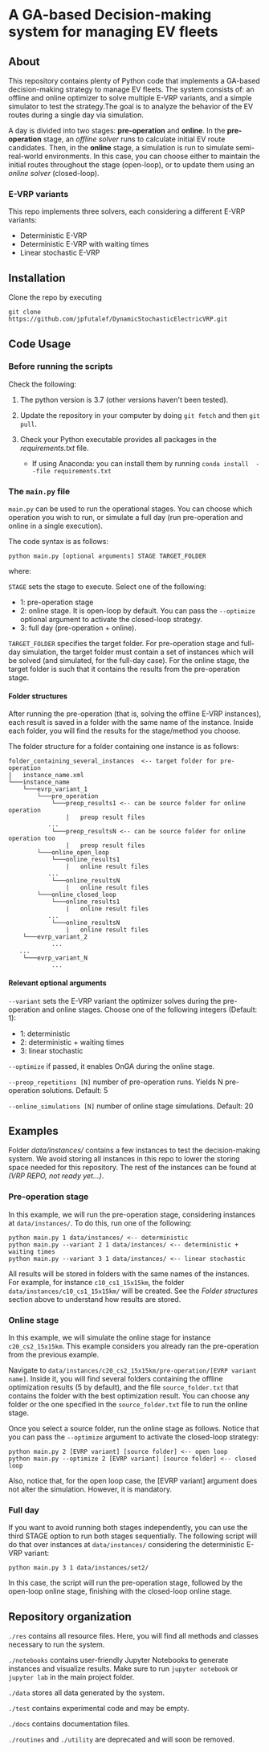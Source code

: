 # A GA-based Decision-making system for managing EV fleets

## About

This repository contains plenty of Python code that implements a GA-based
decision-making strategy to manage EV fleets. The system consists
of: an offline and online optimizer to solve multiple E-VRP variants, and a 
simple simulator to test the strategy.The goal is to analyze the behavior of 
the EV routes during a single day via simulation.
 
A day is divided into two stages: **pre-operation** and **online**. In the 
**pre-operation** stage, an *offline solver* runs to calculate initial EV route
candidates. Then, in the **online** stage, a simulation is run to simulate 
semi-real-world environments. In this case, you can choose either to maintain the
initial routes throughout the stage (open-loop), or to update them using
an *online solver* (closed-loop).

### E-VRP variants

This repo implements three solvers, each considering a different E-VRP variants:
* Deterministic E-VRP
* Deterministic E-VRP with waiting times
* Linear stochastic E-VRP

## Installation

Clone the repo by executing

``git clone https://github.com/jpfutalef/DynamicStochasticElectricVRP.git``


## Code Usage
### Before running the scripts

Check the following:

1. The python version is 3.7 (other versions haven't been tested).
   
2. Update the repository in your computer by doing ``git fetch`` and then
``git pull``.

3. Check your Python executable provides all packages in the
   *requirements.txt* file.
    * If using Anaconda: you can install them by running 
      ``conda install  --file requirements.txt``
      

### The ``main.py`` file

``main.py`` can be used to run the operational stages. You can choose which 
operation you wish to run, or simulate a full day (run pre-operation and online
in a single execution).

The code syntax is as follows:

```commandline 
python main.py [optional arguments] STAGE TARGET_FOLDER
```

where:

``STAGE`` sets the stage to execute. Select one of the following:

- 1: pre-operation stage
- 2: online stage. It is open-loop by default. You can pass the ``--optimize``
  optional argument to activate the closed-loop strategy.
- 3: full day (pre-operation + online).

``TARGET_FOLDER`` specifies the target folder. For pre-operation stage and 
full-day simulation, the target folder must contain a set of instances
which will be solved (and simulated, for the full-day case). For the 
online stage, the target folder is such that it contains the results from
the pre-operation stage.

#### Folder structures

After running the pre-operation (that is, solving the offline E-VRP 
instances), each result is saved in a folder with the same name of the
instance. Inside each folder, you will find the results for the 
stage/method you choose.

The folder structure for a folder containing one instance is as follows:

```
folder_containing_several_instances  <-- target folder for pre-operation
|   instance_name.xml
└───instance_name
    └───evrp_variant_1
        └───pre_operation
            └───preop_results1 <-- can be source folder for online operation
                |   preop result files
           ...
            └───preop_resultsN <-- can be source folder for online operation too
                |   preop result files
        └───online_open_loop
            └───online_results1
                |   online result files
           ...
            └───online_resultsN
                |   online result files
        └───online_closed_loop
            └───online_results1
                |   online result files
           ...
            └───online_resultsN
                |   online result files
    └───evrp_variant_2
            ...
   ...
    └───evrp_variant_N
            ...
```

#### Relevant optional arguments
``--variant`` sets the E-VRP variant the optimizer solves during the
pre-operation and online stages. Choose one of the following 
integers (Default: 1):

- 1: deterministic
- 2: deterministic + waiting times
- 3: linear stochastic

``--optimize`` if passed, it enables OnGA during the online stage.

``--preop_repetitions [N]`` number of pre-operation runs. Yields N
pre-operation solutions. Default: 5

``--online_simulations [N]`` number of online stage simulations. Default: 20

## Examples

Folder *data/instances/* contains a few instances to test the
decision-making system. We avoid storing all instances in this repo to 
lower the storing space needed for this repository. The rest of the 
instances can be found at *(VRP REPO, not ready yet...)*.

### Pre-operation stage

In this example, we will run the pre-operation stage, considering
instances at ``data/instances/``. To do this, run one of the following:

```
python main.py 1 data/instances/ <-- deterministic
python main.py --variant 2 1 data/instances/ <-- deterministic + waiting times
python main.py --variant 3 1 data/instances/ <-- linear stochastic
```

All results will be stored in folders with the same names of the
instances. For example, for instance ``c10_cs1_15x15km``, 
the folder ``data/instances/c10_cs1_15x15km/`` will be created. See 
the *Folder structures* section above to understand how results are stored.

### Online stage

In this example, we will simulate the online stage for instance 
```c20_cs2_15x15km```. This example considers you already ran the 
pre-operation from the previous example. 

Navigate to 
``data/instances/c20_cs2_15x15km/pre-operation/[EVRP variant name]``.
Inside it, you will find several folders containing the
offline optimization results (5 by default), and the file 
``source_folder.txt`` that contains the folder with the best 
optimization result. You can choose any folder or the one specified in
the ``source_folder.txt`` file to run the online stage.

Once you select a source folder, run the online stage as follows. Notice
that you can pass the ``--optimize`` argument to activate the closed-loop
strategy:

```
python main.py 2 [EVRP variant] [source folder] <-- open loop
python main.py --optimize 2 [EVRP variant] [source folder] <-- closed loop
```

Also, notice that, for the open loop case, the [EVRP variant] argument
does not alter the simulation. However, it is mandatory.

### Full day

If you want to avoid running both stages independently, you can use the third
STAGE option to run both stages sequentially. The following script will do
that over instances at ``data/instances/`` considering 
the deterministic E-VRP variant:

```
python main.py 3 1 data/instances/set2/
```

In this case, the script will run the pre-operation stage, followed by
the open-loop online stage, finishing with the closed-loop online stage.

## Repository organization

 ``./res`` contains all resource files. Here, you will find all methods and 
 classes necessary to run the system.

```./notebooks``` contains user-friendly Jupyter Notebooks to generate instances
and visualize results. Make sure to run ``jupyter notebook`` or ``jupyter lab``
in the main project folder.

``./data`` stores all data generated by the system.

``./test`` contains experimental code and may be empty.

``./docs`` contains documentation files.

``./routines`` and ``./utility`` are deprecated
and will soon be removed.



